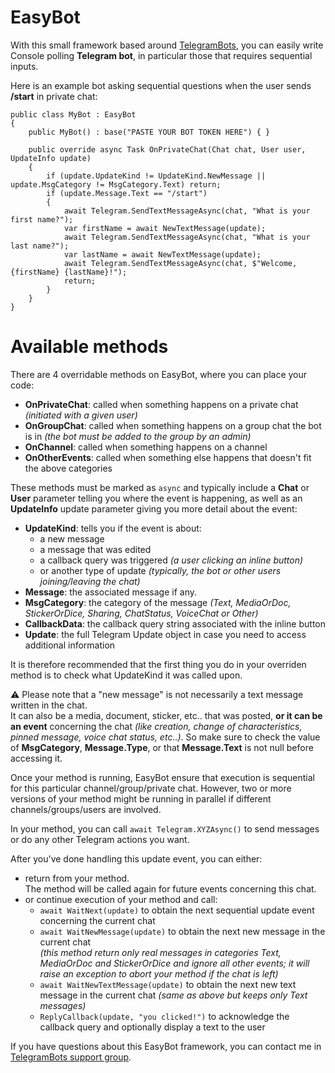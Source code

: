 ﻿# EasyBot

With this small framework based around [TelegramBots](https://github.com/TelegramBots/Telegram.Bot), you can easily write Console polling **Telegram bot**, in particular those that requires sequential inputs.

Here is an example bot asking sequential questions when the user sends **/start** in private chat:

    public class MyBot : EasyBot
    {
        public MyBot() : base("PASTE YOUR BOT TOKEN HERE") { }

        public override async Task OnPrivateChat(Chat chat, User user, UpdateInfo update)
        {
            if (update.UpdateKind != UpdateKind.NewMessage || update.MsgCategory != MsgCategory.Text) return;
            if (update.Message.Text == "/start")
            {
                await Telegram.SendTextMessageAsync(chat, "What is your first name?");
                var firstName = await NewTextMessage(update);
                await Telegram.SendTextMessageAsync(chat, "What is your last name?");
                var lastName = await NewTextMessage(update);
                await Telegram.SendTextMessageAsync(chat, $"Welcome, {firstName} {lastName}!");
                return;
            }
        }
    }

# Available methods

There are 4 overridable methods on EasyBot, where you can place your code:
* **OnPrivateChat**: called when something happens on a private chat *(initiated with a given user)*
* **OnGroupChat**: called when something happens on a group chat the bot is in *(the bot must be added to the group by an admin)*
* **OnChannel**: called when something happens on a channel
* **OnOtherEvents**: called when something else happens that doesn't fit the above categories

These methods must be marked as `async` and typically include a **Chat** or **User** parameter telling you where the event is happening, as well as an **UpdateInfo** update parameter giving you more detail about the event:
* **UpdateKind**: tells you if the event is about:
  * a new message
  * a message that was edited
  * a callback query was triggered *(a user clicking an inline button)*
  * or another type of update *(typically, the bot or other users joining/leaving the chat)*
* **Message**: the associated message if any.
* **MsgCategory**: the category of the message *(Text, MediaOrDoc, StickerOrDice, Sharing, ChatStatus, VoiceChat or Other)*
* **CallbackData**: the callback query string associated with the inline button
* **Update**: the full Telegram Update object in case you need to access additional information

It is therefore recommended that the first thing you do in your overriden method is to check what UpdateKind it was called upon.

⚠️ Please note that a "new message" is not necessarily a text message written in the chat.
<br/>It can also be a media, document, sticker, etc.. that was posted, **or it can be an event** concerning the chat *(like creation, change of characteristics, pinned message, voice chat status, etc..)*. So make sure to check the value of **MsgCategory**, **Message.Type**, or that **Message.Text** is not null before accessing it.

Once your method is running, EasyBot ensure that execution is sequential for this particular channel/group/private chat.
However, two or more versions of your method might be running in parallel if different channels/groups/users are involved.

In your method, you can call `await Telegram.XYZAsync()` to send messages or do any other Telegram actions you want.

After you've done handling this update event, you can either:
* return from your method.
  <br/>The method will be called again for future events concerning this chat.
* or continue execution of your method and call:
  * `await WaitNext(update)` to obtain the next sequential update event concerning the current chat
  * `await WaitNewMessage(update)` to obtain the next new message in the current chat
    <br/>*(this method return only real messages in categories Text, MediaOrDoc and StickerOrDice and ignore all other events; it will raise an exception to abort your method if the chat is left)*
  * `await WaitNewTextMessage(update)` to obtain the next new text message in the current chat
    *(same as above but keeps only Text messages)*
  * `ReplyCallback(update, "you clicked!")` to acknowledge the callback query and optionally display a text to the user

If you have questions about this EasyBot framework, you can contact me in [TelegramBots support group](https://t.me/joinchat/B35YY0QbLfd034CFnvCtCA).
